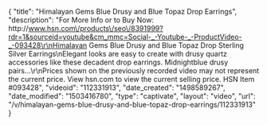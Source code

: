 {
    "title": "Himalayan Gems Blue Drusy and Blue Topaz Drop Earrings",
    "description": "For More Info or to Buy Now: http:\/\/www.hsn.com\/products\/seo\/8391999?rdr=1&sourceid=youtube&cm_mmc=Social-_-Youtube-_-ProductVideo-_-093428\r\nHimalayan Gems Blue Drusy and Blue Topaz Drop Sterling Silver Earrings\nElegant looks are easy to create with drusy quartz accessories like these decadent drop earrings. Midnightblue drusy pairs...\r\nPrices shown on the previously recorded video may not represent the current price.  View hsn.com to view the current selling price. HSN Item #093428",
    "videoid": "112331913",
    "date_created": "1498589267",
    "date_modified": "1503416780",
    "type": "captivate",
    "layout": "video",
    "url": "\/v\/himalayan-gems-blue-drusy-and-blue-topaz-drop-earrings\/112331913"
}